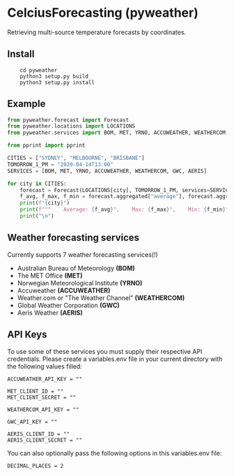# CelciusForecasting (pyweather)
 Retrieving multi-source temperature forecasts by coordinates.

## Install
```
    cd pyweather
    python3 setup.py build
    python3 setup.py install
```

## Example
```python
from pyweather.forecast import Forecast
from pyweather.locations import LOCATIONS
from pyweather.services import BOM, MET, YRNO, ACCUWEATHER, WEATHERCOM, GWC, AERIS

from pprint import pprint

CITIES = ["SYDNEY", "MELBOURNE", "BRISBANE"]
TOMORROW_1_PM = "2020-04-14T13:00"
SERVICES = [BOM, MET, YRNO, ACCUWEATHER, WEATHERCOM, GWC, AERIS]

for city in CITIES:
    forecast = Forecast(LOCATIONS[city], TOMORROW_1_PM, services=SERVICES)
    f_avg, f_max, f_min = forecast.aggregated["average"], forecast.aggregated["max"], forecast.aggregated["min"]
    print(f"{city}")
    print(f"""    Average: {f_avg}°,    Max: {f_max}°,    Min: {f_min}°""")
    print("\n")
```

## Weather forecasting services
 Currently supports 7 weather forecasting services(!)
 - Australian Bureau of Meteorology **(BOM)**
 - The MET Office **(MET)**
 - Norwegian Meteorological Institute **(YRNO)**
 - Accuweather **(ACCUWEATHER)**
 - Weather.com or "The Weather Channel" **(WEATHERCOM)**
 - Global Weather Corporation **(GWC)**
 - Aeris Weather **(AERIS)**


## API Keys
 To use some of these services you must supply their respective API credentials. Please create a variables.env file in your current directory with the following values filled:

```
ACCUWEATHER_API_KEY = ""

MET_CLIENT_ID = ""
MET_CLIENT_SECRET = ""

WEATHERCOM_API_KEY = ""

GWC_API_KEY = ""

AERIS_CLIENT_ID = ""
AERIS_CLIENT_SECRET = ""
```

 You can also optionally pass the following options in this variables.env file:
```
DECIMAL_PLACES = 2
```
